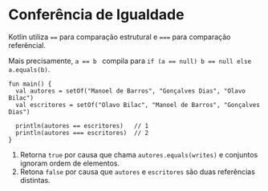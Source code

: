 # Conferência de Igualdade

Kotlin utiliza `==` para comparação estrutural e `===` para comparação referêncial.

Mais precisamente, `a == b ` compila para `if (a == null) b == null else a.equals(b)`.

```run-kotlin
fun main() {
  val autores = setOf("Manoel de Barros", "Gonçalves Dias", "Olavo Bilac")
  val escritores = setOf("Olavo Bilac", "Manoel de Barros", "Gonçalves Dias")

  println(autores == escritores)   // 1
  println(autores === escritores)  // 2
}
```

1. Retorna `true` por causa que chama `autores.equals(writes)` e conjuntos ignoram ordem de elementos.
2. Retona `false` por causa que `autores` e `escritores` são duas referências distintas.
